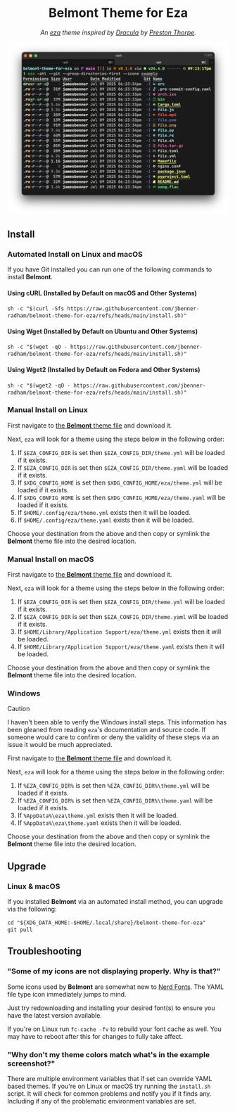<div align="center">

Belmont Theme for Eza
=====================

_An [eza](https://eza.rocks/) theme inspired by [Dracula](https://github.com/eza-community/eza-themes/)
by [Preston Thorpe](https://github.com/PThorpe92)._

![Example of the Belmont theme for eza.](images/example.png)

</div>

Install
-------

### Automated Install on Linux and macOS

If you have Git installed you can run one of the following commands to install
**Belmont**.

#### Using cURL (Installed by Default on macOS and Other Systems)

```shell
sh -c "$(curl -Sfs https://raw.githubusercontent.com/jbenner-radham/belmont-theme-for-eza/refs/heads/main/install.sh)"
```

#### Using Wget (Installed by Default on Ubuntu and Other Systems)

```shell
sh -c "$(wget -qO - https://raw.githubusercontent.com/jbenner-radham/belmont-theme-for-eza/refs/heads/main/install.sh)"
```

#### Using Wget2 (Installed by Default on Fedora and Other Systems)

```shell
sh -c "$(wget2 -qO - https://raw.githubusercontent.com/jbenner-radham/belmont-theme-for-eza/refs/heads/main/install.sh)"
```

### Manual Install on Linux

First navigate to [the **Belmont** theme file][BELMONT_THEME_FILE] and download
it.

Next, `eza` will look for a theme using the steps below in the following order:

1. If `$EZA_CONFIG_DIR` is set then `$EZA_CONFIG_DIR/theme.yml` will be loaded
   if it exists.
2. If `$EZA_CONFIG_DIR` is set then `$EZA_CONFIG_DIR/theme.yaml` will be loaded
   if it exists.
3. If `$XDG_CONFIG_HOME` is set then `$XDG_CONFIG_HOME/eza/theme.yml` will be
   loaded if it exists.
4. If `$XDG_CONFIG_HOME` is set then `$XDG_CONFIG_HOME/eza/theme.yaml` will be
   loaded if it exists.
5. If `$HOME/.config/eza/theme.yml` exists then it will be loaded.
6. If `$HOME/.config/eza/theme.yaml` exists then it will be loaded.

Choose your destination from the above and then copy or symlink the **Belmont**
theme file into the desired location.

### Manual Install on macOS

First navigate to [the **Belmont** theme file][BELMONT_THEME_FILE] and download
it.

Next, `eza` will look for a theme using the steps below in the following order:

1. If `$EZA_CONFIG_DIR` is set then `$EZA_CONFIG_DIR/theme.yml` will be loaded
   if it exists.
2. If `$EZA_CONFIG_DIR` is set then `$EZA_CONFIG_DIR/theme.yaml` will be loaded
   if it exists.
3. If `$HOME/Library/Application Support/eza/theme.yml` exists then it will be
   loaded.
4. If `$HOME/Library/Application Support/eza/theme.yaml` exists then it will be
   loaded.

Choose your destination from the above and then copy or symlink the **Belmont**
theme file into the desired location.

### Windows

> [!CAUTION]
> I haven't been able to verify the Windows install steps. This information has
> been gleaned from reading `eza`'s documentation and source code. If someone
> would care to confirm or deny the validity of these steps via an issue it
> would be much appreciated.

First navigate to [the **Belmont** theme file][BELMONT_THEME_FILE] and download
it.

Next, `eza` will look for a theme using the steps below in the following order:

1. If `%EZA_CONFIG_DIR%` is set then `%EZA_CONFIG_DIR%\theme.yml` will be loaded
   if it exists.
2. If `%EZA_CONFIG_DIR%` is set then `%EZA_CONFIG_DIR%\theme.yaml` will be
   loaded if it exists.
3. If `%AppData%\eza\theme.yml` exists then it will be loaded.
4. If `%AppData%\eza\theme.yaml` exists then it will be loaded.

Choose your destination from the above and then copy or symlink the **Belmont**
theme file into the desired location.

Upgrade
-------

### Linux & macOS

If you installed **Belmont** via an automated install method, you can upgrade
via the following:

```shell
cd "${XDG_DATA_HOME:-$HOME/.local/share}/belmont-theme-for-eza"
git pull
```

Troubleshooting
---------------

### "Some of my icons are not displaying properly. Why is that?"

Some icons used by **Belmont** are somewhat new to [Nerd Fonts](https://www.nerdfonts.com/).
The YAML file type icon immediately jumps to mind.

Just try redownloading and installing your desired font(s) to ensure you have
the latest version available.

If you're on Linux run `fc-cache -fv` to rebuild your font cache as well. You
may have to reboot after this for changes to fully take affect.

### "Why don't my theme colors match what's in the example screenshot?"

There are multiple environment variables that if set can override YAML based
themes. If you're on Linux or macOS try running the `install.sh` script. It will
check for common problems and notify you if it finds any. Including if any of
the problematic environment variables are set.

[BELMONT_THEME_FILE]: https://github.com/jbenner-radham/belmont-theme-for-eza/blob/main/theme.yaml
